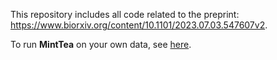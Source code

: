 This repository includes all code related to the preprint: https://www.biorxiv.org/content/10.1101/2023.07.03.547607v2.

To run **MintTea** on your own data, see [here](https://github.com/borenstein-lab/multi_view_integration_analysis/tree/main/src/intermediate_integration).
 
